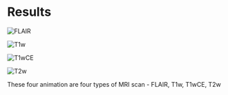 # Results
![FLAIR](https://user-images.githubusercontent.com/90346002/145661773-0765f50b-4463-47ab-aa6f-eb2241606be6.gif)

![T1w](https://user-images.githubusercontent.com/90346002/145661780-c823d881-1178-4af2-a916-467664b306dd.gif)

![T1wCE](https://user-images.githubusercontent.com/90346002/145661783-8ebd6f9b-e618-41d0-9016-27907030f8d4.gif)

![T2w](https://user-images.githubusercontent.com/90346002/145661786-acc82213-46ea-4ec0-a6ab-31721ea43056.gif)

These four animation are four types of MRI scan - FLAIR, T1w, T1wCE, T2w
